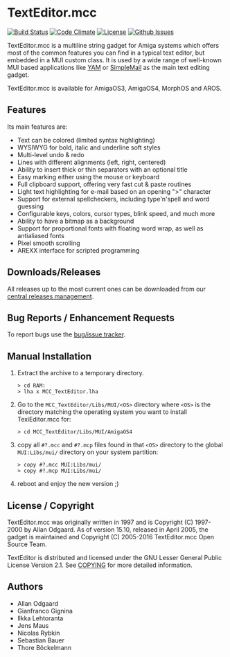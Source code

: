 # TextEditor.mcc

[![Build Status](https://travis-ci.org/amiga-mui/texteditor.svg?branch=master)](https://travis-ci.org/amiga-mui/texteditor) [![Code Climate](https://codeclimate.com/github/amiga-mui/texteditor/badges/gpa.svg)](https://codeclimate.com/github/amiga-mui/texteditor) [![License](http://img.shields.io/:license-lgpl2-blue.svg?style=flat)](http://www.gnu.org/licenses/lgpl-2.1.html) [![Github Issues](http://githubbadges.herokuapp.com/amiga-mui/texteditor/issues.svg)](https://github.com/amiga-mui/texteditor/issues)

TextEditor.mcc is a multiline string gadget for Amiga systems which offers most
of the common features you can find in a typical text editor, but embedded in a
MUI custom class. It is used by a wide range of well-known MUI based applications like
[YAM](https://github.com/jens-maus/yam) or [SimpleMail](https://github.com/sba1/simplemail)
as the main text editing gadget.

TextEditor.mcc is available for AmigaOS3, AmigaOS4, MorphOS and AROS.

## Features

Its main features are:

* Text can be colored (limited syntax highlighting)
* WYSIWYG for bold, italic and underline soft styles
* Multi-level undo & redo
* Lines with different alignments (left, right, centered)
* Ability to insert thick or thin separators with an optional title
* Easy marking either using the mouse or keyboard
* Full clipboard support, offering very fast cut & paste routines
* Light text highlighting for e-mail based on an opening ">" character
* Support for external spellcheckers, including type'n'spell and word guessing
* Configurable keys, colors, cursor types, blink speed, and much more
* Ability to have a bitmap as a background
* Support for proportional fonts with floating word wrap, as well as antialiased fonts
* Pixel smooth scrolling
* AREXX interface for scripted programming

## Downloads/Releases

All releases up to the most current ones can be downloaded from our
[central releases management](https://github.com/amiga-mui/texteditor/releases).

## Bug Reports / Enhancement Requests

To report bugs use the [bug/issue tracker](https://github.com/amiga-mui/texteditor/issues).

## Manual Installation

1. Extract the archive to a temporary directory.
   ```
   > cd RAM:
   > lha x MCC_TextEditor.lha
   ```

2. Go to the `MCC_TextEditor/Libs/MUI/<OS>` directory where `<OS>` is the directory
   matching the operating system you want to install TexiEditor.mcc for:
   ```
   > cd MCC_TextEditor/Libs/MUI/AmigaOS4
   ```

3. copy all `#?.mcc` and `#?.mcp` files found in that `<OS>` directory to the
   global `MUI:Libs/mui/` directory on your system partition:
   ```
   > copy #?.mcc MUI:Libs/mui/
   > copy #?.mcp MUI:Libs/mui/
   ```

4. reboot and enjoy the new version ;)

## License / Copyright

TextEditor.mcc was originally written in 1997 and is Copyright (C) 1997-2000 by Allan Odgaard.
As of version 15.10, released in April 2005, the gadget is maintained and
Copyright (C) 2005-2016 TextEditor.mcc Open Source Team.

TextEditor is distributed and licensed under the GNU Lesser General Public License Version 2.1.
See [COPYING](COPYING) for more detailed information.

## Authors

* Allan Odgaard
* Gianfranco Gignina
* Ilkka Lehtoranta
* Jens Maus
* Nicolas Rybkin
* Sebastian Bauer
* Thore Böckelmann
